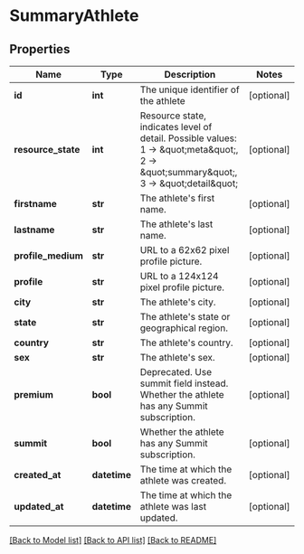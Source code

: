 # SummaryAthlete

## Properties
Name | Type | Description | Notes
------------ | ------------- | ------------- | -------------
**id** | **int** | The unique identifier of the athlete | [optional] 
**resource_state** | **int** | Resource state, indicates level of detail. Possible values: 1 -&gt; \&quot;meta\&quot;, 2 -&gt; \&quot;summary\&quot;, 3 -&gt; \&quot;detail\&quot; | [optional] 
**firstname** | **str** | The athlete&#39;s first name. | [optional] 
**lastname** | **str** | The athlete&#39;s last name. | [optional] 
**profile_medium** | **str** | URL to a 62x62 pixel profile picture. | [optional] 
**profile** | **str** | URL to a 124x124 pixel profile picture. | [optional] 
**city** | **str** | The athlete&#39;s city. | [optional] 
**state** | **str** | The athlete&#39;s state or geographical region. | [optional] 
**country** | **str** | The athlete&#39;s country. | [optional] 
**sex** | **str** | The athlete&#39;s sex. | [optional] 
**premium** | **bool** | Deprecated.  Use summit field instead. Whether the athlete has any Summit subscription. | [optional] 
**summit** | **bool** | Whether the athlete has any Summit subscription. | [optional] 
**created_at** | **datetime** | The time at which the athlete was created. | [optional] 
**updated_at** | **datetime** | The time at which the athlete was last updated. | [optional] 

[[Back to Model list]](../README.md#documentation-for-models) [[Back to API list]](../README.md#documentation-for-api-endpoints) [[Back to README]](../README.md)


